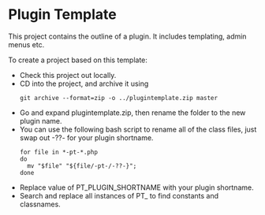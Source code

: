 # Plugin Template

This project contains the outline of a plugin. It includes templating, admin menus etc.

To create a project based on this template:

- Check this project out locally.
- CD into the project, and archive it using
  ```
  git archive --format=zip -o ../plugintemplate.zip master
  ```
- Go and expand plugintemplate.zip, then rename the folder to the new plugin name.
- You can use the following bash script to rename all of the class files, just swap out -??- for your plugin shortname.
  ```
  for file in *-pt-*.php
  do
    mv "$file" "${file/-pt-/-??-}";
  done
  ```
- Replace value of PT_PLUGIN_SHORTNAME with your plugin shortname.
- Search and replace all instances of PT_ to find constants and classnames.
